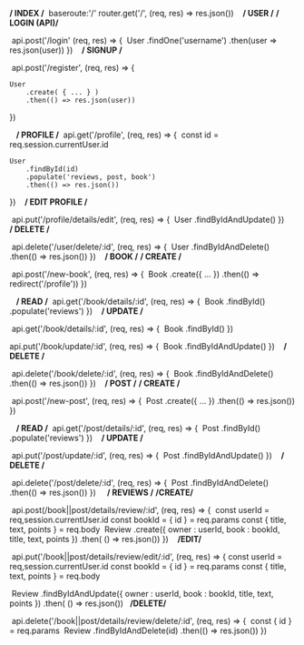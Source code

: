**/ INDEX /**
​
baseroute:'/'
router.get('/', (req, res) => res.json())
​
​
​
**/ USER /** 
**/ LOGIN (API)/**
<!-- modal => render -->
​
api.post('/login' (req, res) => {
​
    User
        .findOne('username')
        .then(user => res.json(user))
})
​
​
​
**/ SIGNUP /**
<!-- modal => render -->
​
api.post('/register', (req, res) => {
    
    User
        .create( { ... } )
        .then(() => res.json(user))  
})
<!--  signup es un MODAL no cambia de página y depués 
del login te muestra los contenidos protegidos -->
​
​
​
**/ PROFILE /**
​
api.get('/profile', (req, res) => { 
​
    const id = req.session.currentUser.id
    
    User
        .findById(id)
        .populate('reviews, post, book')
        .then(() => res.json())
})
​
​
​
**/ EDIT PROFILE /**
<!-- modal con detalles del profile -->
<!-- protegido, sólo CURRENTUSER-->
​
api.put('/profile/details/edit', (req, res) => { 
​
    User
        .findByIdAndUpdate()
})
​
​
​
**/ DELETE /**
<!-- protegido, sólo CURRENTUSER-->
​
api.delete('/user/delete/:id', (req, res) => {
​
    User
        .findByIdAndDelete()
        .then(() => res.json())
})
​
​
​
**/ BOOK /** 
**/ CREATE /**
<!-- modal => render -->
​
api.post('/new-book', (req, res) => {
​
    Book
        .create({ ... })
        .then(() => redirect('/profile'))
})
<!-- sale en el profile del user y en el timeline -->
​
​
​
**/ READ /**
​
api.get('/book/details/:id', (req, res) => { 
​
    Book
        .findById()
        .populate('reviews')
})
​
​
​
**/ UPDATE /**
<!-- protegido, sólo OWNER Y ADMIN-->
​
api.get('/book/details/:id', (req, res) => {
​
    Book
        .findById()
})
​
<!-- carga el formulario (MODAL) con la info del book -->
api.put('/book/update/:id', (req, res) => {
​
    Book
        .findByIdAndUpdate()
})
​
​
​
**/ DELETE /**
<!-- protegido, sólo OWNER Y ADMIN-->
​
api.delete('/book/delete/:id', (req, res) => {
​
    Book
        .findByIdAndDelete()
        .then(() => res.json())
})
​
​
​
**/ POST /** 
**/ CREATE /**
<!-- modal => render -->
​
api.post('/new-post', (req, res) => {
​
    Post
        .create({ ... })
        .then(() => res.json())
})
<!-- sale en el profile del user y en el timeline -->
​
​
​
**/ READ /**
​
api.get('/post/details/:id', (req, res) => { 
​
    Post
        .findById()
        .populate('reviews')
})
​
​
​
**/ UPDATE /**
<!-- protegido, sólo OWNER Y ADMIN-->
<!-- carga el formulario (MODAL) con la info del book -->
​
api.put('/post/update/:id', (req, res) => {
​
    Post
        .findByIdAndUpdate()
})
​
​
​
**/ DELETE /**
<!-- protegido, sólo OWNER Y ADMIN-->
​
api.delete('/post/delete/:id', (req, res) => {
​
    Post
        .findByIdAndDelete()
        .then(() => res.json())
})
​
​
​
​
**/ REVIEWS /**
**/CREATE/**
<!-- protegido, solo USER -->
<!-- desde POST/BOOK details -->
​
api.post(/book||post/details/review/:id', (req, res) => { 
​
const userId = req,session.currentUser.id
const bookId = { id } = req.params
const { title, text, points } = req.body
​
    Review
        .create({ owner : userId, book : bookId, title, text, points })
        .then( () => res.json())
})
​
​
​
**/EDIT/**
<!-- protegido, solo el OWNER y ADMIN  -->
<!-- desde POST/BOOK details -->
<!-- carga el formulario (MODAL) con la info de la review -->
​
api.put('/book||post/details/review/edit/:id', (req, res) => { 
​
const userId = req,session.currentUser.id
const bookId = { id } = req.params
const { title, text, points } = req.body
​
<!-- ver si se puede hacer sin destructurar -->
​
    Review
        .findByIdAndUpdate({ owner : userId, book : bookId, title, text, points })
        .then( () => res.json())
​
​
​
**/DELETE/**
<!-- protegido, sólo OWNER Y ADMIN-->
​
api.delete('/book||post/details/review/delete/:id', (req, res) => {
​
const { id } = req.params
​
    Review
        .findByIdAndDelete(id)
        .then(() => res.json())
})

